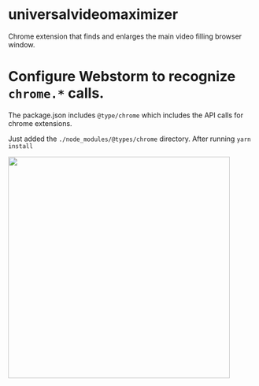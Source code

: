 # universalvideomaximizer
Chrome extension that finds and enlarges the main video filling browser window.


# Configure Webstorm to recognize `chrome.*` calls.
The package.json includes `@type/chrome` which includes the API calls for chrome extensions. 

Just added the `./node_modules/@types/chrome` directory. After running `yarn install`

<img src="https://user-images.githubusercontent.com/522197/149636567-beee38aa-b386-4a63-8507-84d3b6495bd3.png" width="450px">


